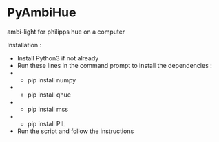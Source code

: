 # PyAmbiHue
ambi-light for philipps hue on a computer

Installation :

- Install Python3 if not already
- Run these lines in the command prompt to install the dependencies :
- - pip install numpy
- - pip install qhue
- - pip install mss
- - pip install PIL
- Run the script and follow the instructions
